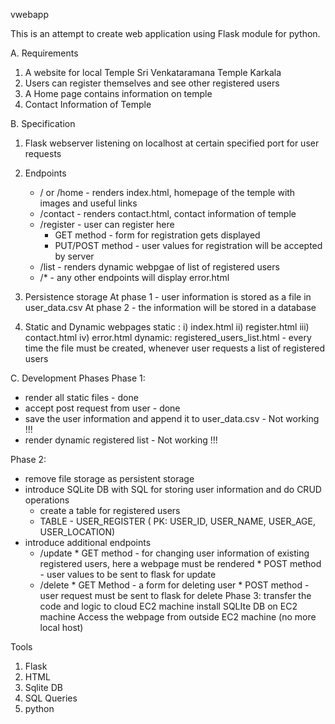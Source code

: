 vwebapp

This is an attempt to create web application using Flask module for python.

A. Requirements
1. A website for local Temple Sri Venkataramana Temple Karkala
2. Users can register themselves and see other registered users
3. A Home page contains information on temple
4. Contact Information of Temple 

B. Specification
1. Flask webserver listening on localhost at certain specified port for user requests
2. Endpoints
   * / or /home - renders index.html, homepage of the temple with images and useful links
   * /contact - renders contact.html, contact information of temple
   * /register - user can register here 
      - GET method - form for registration gets displayed
	  - PUT/POST method - user values for registration will be accepted by server
   * /list - renders dynamic webpgae of list of registered users
   * /* - any other endpoints will display error.html
3. Persistence storage
   At phase 1 - user information is stored as a file in user_data.csv 
   At phase 2 - the information will be stored in a database

4. Static and Dynamic webpages
   static : i) index.html ii) register.html iii) contact.html iv) error.html
   dynamic: registered_users_list.html - every time the file must be created, whenever user requests a list of registered users

C. Development Phases
Phase 1:
 * render all static files - done 
 * accept post request from user - done
 * save the user information and append it to user_data.csv  - Not working !!!
 * render dynamic registered list - Not working !!!
 
Phase 2:
  * remove file storage as persistent storage
  * introduce SQLite DB with SQL for storing user information and do CRUD operations
    - create a table for registered users 
	- TABLE - USER_REGISTER ( PK: USER_ID, USER_NAME, USER_AGE, USER_LOCATION)
  * introduce additional endpoints
    - /update 
	      * GET method - for changing user information of existing registered users, here a webpage must be rendered 
	      * POST method  -  user values to be sent to flask for update
	- /delete 
	      * GET Method - a form for deleting user 
		  * POST method - user request must be sent to flask for delete
Phase 3:
transfer the code and logic to cloud EC2 machine
install SQLIte DB on EC2 machine
Access the webpage from outside EC2 machine (no more local host)

Tools
1. Flask 
2. HTML
3. Sqlite DB
4. SQL Queries
5. python
